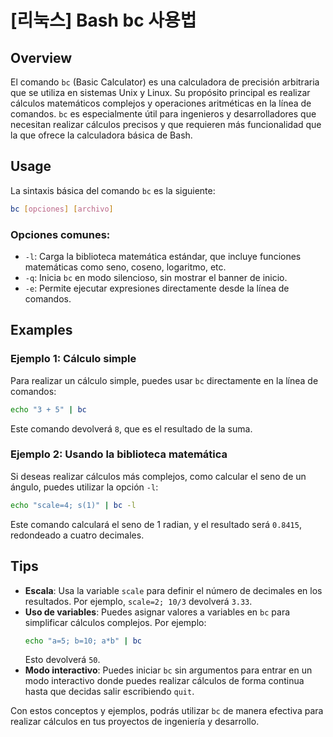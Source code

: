 # [리눅스] Bash bc 사용법

## Overview
El comando `bc` (Basic Calculator) es una calculadora de precisión arbitraria que se utiliza en sistemas Unix y Linux. Su propósito principal es realizar cálculos matemáticos complejos y operaciones aritméticas en la línea de comandos. `bc` es especialmente útil para ingenieros y desarrolladores que necesitan realizar cálculos precisos y que requieren más funcionalidad que la que ofrece la calculadora básica de Bash.

## Usage
La sintaxis básica del comando `bc` es la siguiente:

```bash
bc [opciones] [archivo]
```

### Opciones comunes:
- `-l`: Carga la biblioteca matemática estándar, que incluye funciones matemáticas como seno, coseno, logaritmo, etc.
- `-q`: Inicia `bc` en modo silencioso, sin mostrar el banner de inicio.
- `-e`: Permite ejecutar expresiones directamente desde la línea de comandos.

## Examples
### Ejemplo 1: Cálculo simple
Para realizar un cálculo simple, puedes usar `bc` directamente en la línea de comandos:

```bash
echo "3 + 5" | bc
```
Este comando devolverá `8`, que es el resultado de la suma.

### Ejemplo 2: Usando la biblioteca matemática
Si deseas realizar cálculos más complejos, como calcular el seno de un ángulo, puedes utilizar la opción `-l`:

```bash
echo "scale=4; s(1)" | bc -l
```
Este comando calculará el seno de 1 radian, y el resultado será `0.8415`, redondeado a cuatro decimales.

## Tips
- **Escala**: Usa la variable `scale` para definir el número de decimales en los resultados. Por ejemplo, `scale=2; 10/3` devolverá `3.33`.
- **Uso de variables**: Puedes asignar valores a variables en `bc` para simplificar cálculos complejos. Por ejemplo:
  ```bash
  echo "a=5; b=10; a*b" | bc
  ```
  Esto devolverá `50`.
- **Modo interactivo**: Puedes iniciar `bc` sin argumentos para entrar en un modo interactivo donde puedes realizar cálculos de forma continua hasta que decidas salir escribiendo `quit`.

Con estos conceptos y ejemplos, podrás utilizar `bc` de manera efectiva para realizar cálculos en tus proyectos de ingeniería y desarrollo.